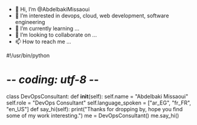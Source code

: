 - 👋 Hi, I’m @AbdelbakiMissaoui
- 👀 I’m interested in devops, cloud, web development, software engineering
- 🌱 I’m currently learning ...
- 💞️ I’m looking to collaborate on ...
- 📫 How to reach me ...

#!/usr/bin/python
# -*- coding: utf-8 -*-
class DevOpsConsultant:
    def __init__(self):
        self.name = "Abdelbaki Missaoui"
        self.role = "DevOps Consultant"
        self.language_spoken = ["ar_EG", "fr_FR",  "en_US"]
    def say_hi(self):
        print("Thanks for dropping by, hope you find some of my work interesting.")
me = DevOpsConsultant()
me.say_hi()
